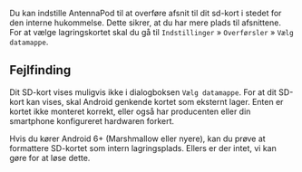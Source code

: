 Du kan indstille AntennaPod til at overføre afsnit til dit sd-kort i stedet for den interne hukommelse. Dette sikrer, at du har mere plads til afsnittene. For at vælge lagringskortet skal du gå til `Indstillinger` » `Overførsler` » `Vælg datamappe`.

## Fejlfinding

Dit SD-kort vises muligvis ikke i dialogboksen `Vælg datamappe`. For at dit SD-kort kan vises, skal Android genkende kortet som eksternt lager. Enten er kortet ikke monteret korrekt, eller også har producenten eller din smartphone konfigureret hardwaren forkert.

Hvis du kører Android 6+ (Marshmallow eller nyere), kan du prøve at formattere SD-kortet som intern lagringsplads. Ellers er der intet, vi kan gøre for at løse dette.
